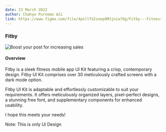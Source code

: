 ```yaml
---
date: 23 March 2022
author: Chahyo Purnomo AJi
link: https://www.figma.com/file/4pnllfGIseepOMJjnia7Og/Fitby---Fitness-Mobile-App-UI-Kit?type=design&node-id=0%3A1&mode=design&t=N6OHuPk5dZ2slx9V-1
---
```


### Fitby

![Boost your post for increasing sales](/images/portfolio/fitby.png)

#### Overview

Fitby is a sleek fitness mobile app UI Kit featuring a crisp, contemporary design. Fitby UI Kit comprises over 30 meticulously crafted screens with a dark mode option.

Fitby UI Kit is adaptable and effortlessly customizable to suit your requirements. It offers meticulously organized layers, pixel-perfect designs, a stunning free font, and supplementary components for enhanced usability.

I hope this meets your needs!

Note: This is only Ui Design